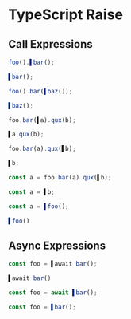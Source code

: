 # TypeScript Raise
## Call Expressions
```typescript
foo().▌bar();
```
```typescript
▌bar();
```

```typescript
foo().bar(▌baz());
```
```typescript
▌baz();
```

```typescript
foo.bar(▌a).qux(b);
```
```typescript
▌a.qux(b);
```

```typescript
foo.bar(a).qux(▌b);
```
```typescript
▌b;
```

```typescript
const a = foo.bar(a).qux(▌b);
```
```typescript
const a = ▌b;
```

```typescript
const a = ▌foo();
```
```typescript
▌foo()
```

## Async Expressions
```typescript
const foo = ▌await bar();
```
```typescript
▌await bar()
```

```typescript
const foo = await ▌bar();
```
```typescript
const foo = ▌bar();
```